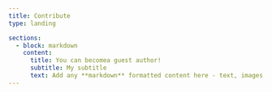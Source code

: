 ```yaml
---
title: Contribute
type: landing

sections:
  - block: markdown
    content:
      title: You can becomea guest author!
      subtitle: My subtitle
      text: Add any **markdown** formatted content here - text, images, videos, galleries - and even HTML code!
---
```

